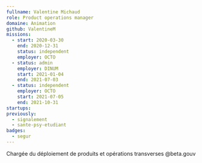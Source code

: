 ```yaml
---
fullname: Valentine Michaud
role: Product operations manager
domaine: Animation
github: ValentineM
missions:
  - start: 2020-03-30
    end: 2020-12-31
    status: independent
    employer: OCTO
  - status: admin
    employer: DINUM
    start: 2021-01-04
    end: 2021-07-03
  - status: independent
    employer: OCTO
    start: 2021-07-05
    end: 2021-10-31
startups:
previously:
  - signalement
  - sante-psy-etudiant
badges:
  - segur
---
```

Chargée du déploiement de produits et opérations transverses @beta.gouv
